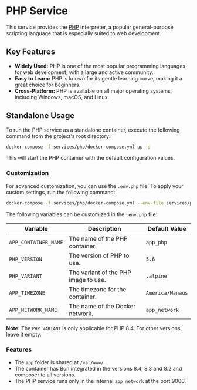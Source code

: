 # PHP Service

This service provides the [PHP](https://www.php.net/) interpreter, a popular general-purpose scripting language that is especially suited to web development.

## Key Features

- **Widely Used:** PHP is one of the most popular programming languages for web development, with a large and active community.
- **Easy to Learn:** PHP is known for its gentle learning curve, making it a great choice for beginners.
- **Cross-Platform:** PHP is available on all major operating systems, including Windows, macOS, and Linux.

## Standalone Usage

To run the PHP service as a standalone container, execute the following command from the project's root directory:

```bash
docker-compose -f services/php/docker-compose.yml up -d
```

This will start the PHP container with the default configuration values.

### Customization

For advanced customization, you can use the `.env.php` file. To apply your custom settings, run the following command:

```bash
docker-compose -f services/php/docker-compose.yml --env-file services/php/.env.php up -d
```

The following variables can be customized in the `.env.php` file:

| Variable           | Description                                       | Default Value    |
| ------------------ | ------------------------------------------------- | ---------------- |
| `APP_CONTAINER_NAME` | The name of the PHP container.                    | `app_php`        |
| `PHP_VERSION`      | The version of PHP to use.                        | `5.6`            |
| `PHP_VARIANT`      | The variant of the PHP image to use.              | `.alpine`        |
| `APP_TIMEZONE`     | The timezone for the container.                   | `America/Manaus` |
| `APP_NETWORK_NAME` | The name of the Docker network.                   | `app_network`    |

**Note:** The `PHP_VARIANT` is only applicable for PHP 8.4. For other versions, leave it empty.

### Features

- The `app` folder is shared at `/var/www/`.
- The container has Bun integrated in the versions 8.4, 8.3 and 8.2 and composer to all versions.
- The PHP service runs only in the internal `app_network` at the port 9000.